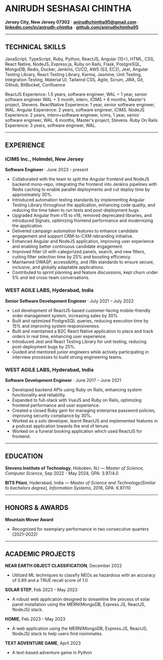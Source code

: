# ANIRUDH SESHASAI CHINTHA

**Jersey City, New Jersey 07302** · **anirudhchintha95@gmail.com** · **[linkedin.com/in/anirudh-chintha](https://www.linkedin.com/in/anirudh-chintha/)** · **[github.com/anirudhchintha95](http://github.com/anirudhchintha95)**

---

## TECHNICAL SKILLS

JavaScript, TypeScript, Ruby, Python, ReactJS, Angular (15+), HTML, CSS, React Native, NodeJS, Express.js, Ruby on Rails, Flask, PostgreSQL, MongoDB, Redis, Docker, Jenkins, CI/CD, AWS (S3, EC2), Jest, Angular Testing Library, React Testing Library, Karma, Jasmine, Unit Testing, Integration Testing, Material UI, Tailwind CSS, Agile, Scrum, JIRA, Git, Github, BitBucket, Confluence

ReactJS Experience: 1.5 years, software engineer, WAL + 1 year, senior software engineer WAL + 3 month, intern, iCIMS + 6 months, Master's project, Stevens.
ReactNative Experience: 1 year, senior software engineer, WAL.
Angular Experience: 2 years, software engineer, iCIMS.
NodeJS Experience: 2 years, intern+software engineer, icims, 1 year, senior software engineer, WAL. 6 months, Master's project, Stevens.
Ruby On Rails Experience: 3 years, software engineer, WAL.

---

## EXPERIENCE

### iCIMS Inc., Holmdel, New Jersey

**Software Engineer** · June 2023 - present

- Collaborated with the team to split the Angular frontend and NodeJS backend mono-repo, integrating the frontend into Jenkins pipelines with Redis caching to enable parallel deployments and cut deploy time by approximately 30%.
- Introduced automation testing standards by implementing Angular Testing Library throughout the application, enhancing code quality, and reducing the time taken to run tests and post-deployment bugs.
- Upgraded Angular from v15 to v18, removed deprecated libraries, and introduced Signals, optimizing frontend performance and modernizing the application.
- Delivered campaign automation features to enhance candidate engagement and support CRM-to-CXM rebranding initiative.
- Enhanced Angular and NodeJS application, improving user experience and enabling better continuous candidate engagement.
- Improved filter UI with categorized panels, search, and new filters, cutting filter selection time by 25% and boosting efficiency.
- Maintained OWASP, accessibility, and i18n standards to ensure secure, inclusive, and globally adaptable applications.
- Contributed to sprint planning and feature discussions, kept churn under 5% and led cross-team conversations.

### WEST AGILE LABS, Hyderabad, India

**Senior Software Development Engineer** · July 2021 – July 2022

- Led development of ReactJS-based customer-facing mobile-friendly order management system, increasing sales by 30%.
- Built and optimized PostgreSQL queries, reducing execution time by 15% and improving system responsiveness.
- Built and maintained a B2C React Native application to place and track orders in real time, enhancing user experience.
- Introduced Jest and React Testing Library for unit testing, reducing post-deployment bugs by 25%.
- Guided and mentored junior engineers while actively participating in interview processes to build strong engineering teams.

### WEST AGILE LABS, Hyderabad, India

**Software Development Engineer** · June 2017 – June 2021

- Developed backend APIs using Ruby on Rails, enhancing system functionality and reliability.
- Expanded to full-stack with VueJS and Ruby on Rails, optimizing frontend performance and user experience.
- Created a closed Ruby gem for managing enterprise password policies, improving security compliance by 30%.
- Worked as a solo developer, learnt ReactJS and implemented features in a podcast application towards the end of tenure.
- Worked on a funeral booking application which used ReactJS for frontend.

---

## EDUCATION

**Stevens Institute of Technology**, Hoboken, NJ — _Master of Science, Computer Science_, Sep 2022 - May 2024, GPA: 3.97/4.0

**BITS Pilani**, Hyderabad, India — _Master of Science and Technology(Similar to bachelors degree), Information Systems_, 2016, GPA: 6.97/10

---

## HONORS & AWARDS

**Mountain Mover Award**

- Recognized for exemplary performance in two consecutive quarters (2021–2022)

---

## ACADEMIC PROJECTS

**NEAR EARTH OBJECT CLASSIFICATION**, December 2022

- Utilized ML techniques to classify NEOs as hazardous with an accuracy of 0.89 and a TRUE recall score of 1.0

**SOLAR STEP**, Feb 2023 - May 2023

- A robust web application designed to streamline the process of solar panel installation using the MERN(MongoDB, Express.JS, ReactJS, NodeJS) stack.

**HOMIE**, Feb 2023 - May 2023

- A web application using the MERN(MongoDB, Express.JS, ReactJS, NodeJS) stack to help users find roommates.

**TEXT ADVENTURE GAME**, April 2023

- A text-based adventure game in Python

